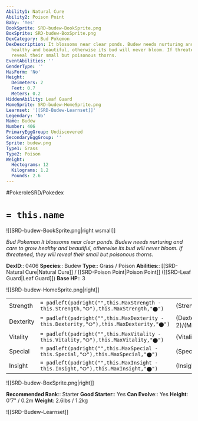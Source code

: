 ```yaml
---
Ability1: Natural Cure
Ability2: Poison Point
Baby: 'Yes'
BookSprite: SRD-budew-BookSprite.png
BoxSprite: SRD-budew-BoxSprite.png
DexCategory: Bud Pokemon
DexDescription: It blossoms near clear ponds. Budew needs nurturing and care to grow
  healthy and beautiful, otherwise its bud will never bloom. If threatened, they will
  reveal their small but poisonous thorns.
EventAbilities: ''
GenderType: ''
HasForm: 'No'
Height:
  Deimeters: 2
  Feet: 0.7
  Meters: 0.2
HiddenAbility: Leaf Guard
HomeSprite: SRD-budew-HomeSprite.png
Learnset: '[[SRD-Budew-Learnset]]'
Legendary: 'No'
Name: Budew
Number: 406
PrimaryEggGroup: Undiscovered
SecondaryEggGroup: ''
Sprite: budew.png
Type1: Grass
Type2: Poison
Weight:
  Hectograms: 12
  Kilograms: 1.2
  Pounds: 2.6
---
```


#PokeroleSRD/Pokedex

# `= this.name`

![[SRD-budew-BookSprite.png|right wsmall]]

*Bud Pokemon*
*It blossoms near clear ponds. Budew needs nurturing and care to grow healthy and beautiful, otherwise its bud will never bloom. If threatened, they will reveal their small but poisonous thorns.*

**DexID**:: 0406
**Species**:: Budew
**Type**:: Grass / Poison
**Abilities**:: [[SRD-Natural Cure|Natural Cure]] / [[SRD-Poison Point|Poison Point]] ([[SRD-Leaf Guard|Leaf Guard]])
**Base HP**:: 3

![[SRD-budew-HomeSprite.png|right]]

|           |                                                                                        |                                          |
| --------- | -------------------------------------------------------------------------------------- | ---------------------------------------- |
| Strength  | `= padleft(padright("",this.MaxStrength - this.Strength,"⭘"),this.MaxStrength,"⬤")`    | (Strength::1)/(MaxStrength::3)   |
| Dexterity | `= padleft(padright("",this.MaxDexterity - this.Dexterity,"⭘"),this.MaxDexterity,"⬤")` | (Dexterity:: 2)/(MaxDexterity::4) |
| Vitality  | `= padleft(padright("",this.MaxVitality - this.Vitality,"⭘"),this.MaxVitality,"⬤")`    | (Vitality::1)/(MaxVitality::3)   |
| Special   | `= padleft(padright("",this.MaxSpecial - this.Special,"⭘"),this.MaxSpecial,"⬤")`       | (Special::2)/(MaxSpecial::4)     |
| Insight   | `= padleft(padright("",this.MaxInsight - this.Insight,"⭘"),this.MaxInsight,"⬤")`       | (Insight::2)/(MaxInsight::5)     |

![[SRD-budew-BoxSprite.png|right]]

**Recommended Rank**:: Starter
**Good Starter**:: Yes
**Can Evolve**:: Yes
**Height**: 0'7" / 0.2m
**Weight**: 2.6lbs / 1.2kg

![[SRD-Budew-Learnset]]